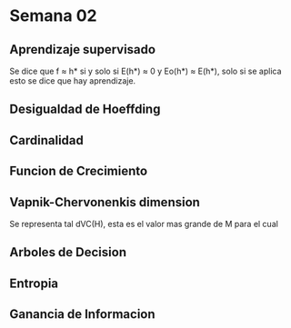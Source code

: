 # Semana 02

## Aprendizaje supervisado

Se dice que f ≈ h* si y solo si E(h*) ≈ 0 y Eo(h*) ≈ E(h*), solo si se aplica esto se dice que hay aprendizaje.


## Desigualdad de Hoeffding 

## Cardinalidad
 
## Funcion de Crecimiento

## Vapnik-Chervonenkis dimension

Se representa tal dVC(H), esta es el valor mas grande de M para el cual 

## Arboles de Decision


## Entropia

## Ganancia de Informacion



